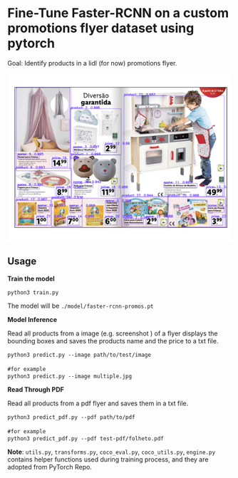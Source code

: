 # Fine-Tune Faster-RCNN on a custom promotions flyer dataset using pytorch

Goal: Identify products in a lidl (for now) promotions flyer.

![Predictions](pred/pred.png)

## Usage

__Train the model__
```shell
python3 train.py
```

The model will be `./model/faster-rcnn-promos.pt`

__Model Inference__

Read all products from a image (e.g. screenshot ) of a flyer displays the bounding boxes and saves the products name and the price to a txt file.   

```shell
python3 predict.py --image path/to/test/image

#for example
python3 predict.py --image multiple.jpg
```
__Read Through PDF__

Read all products from a pdf flyer and saves them in a txt file. 

```shell
python3 predict_pdf.py --pdf path/to/pdf

#for example
python3 predict_pdf.py --pdf test-pdf/folheto.pdf
```

__Note__: `utils.py`, `transforms.py`, `coco_eval.py`, `coco_utils.py`, `engine.py` contains helper functions used during training process, and they are adopted from PyTorch Repo.
